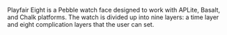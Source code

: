 
Playfair Eight is a Pebble watch face designed to work with APLite, Basalt,
and Chalk platforms. The watch is divided up into nine layers: a time layer
and eight complication layers that the user can set.
